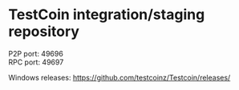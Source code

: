 TestCoin integration/staging repository
=====================================

P2P port: 49696<br>
RPC port: 49697<br>

Windows releases:
https://github.com/testcoinz/Testcoin/releases/
